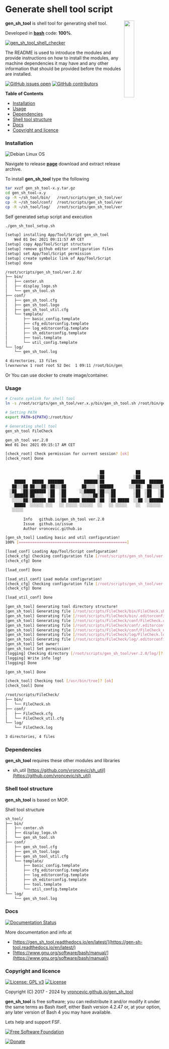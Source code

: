 # Generate shell tool script

<img align="right" src="https://raw.githubusercontent.com/vroncevic/gen_sh_tool/dev/docs/gen_sh_tool_logo.png" width="25%">

**gen_sh_tool** is shell tool for generating shell tool.

Developed in **[bash](https://en.wikipedia.org/wiki/Bash_(Unix_shell))** code: **100%**.

[![gen_sh_tool_shell_checker](https://github.com/vroncevic/gen_sh_tool/actions/workflows/gen_sh_tool_shell_checker.yml/badge.svg)](https://github.com/vroncevic/gen_sh_tool/actions/workflows/gen_sh_tool_shell_checker.yml)

The README is used to introduce the modules and provide instructions on
how to install the modules, any machine dependencies it may have and any
other information that should be provided before the modules are installed.

[![GitHub issues open](https://img.shields.io/github/issues/vroncevic/gen_sh_tool.svg)](https://github.com/vroncevic/gen_sh_tool/issues) [![GitHub contributors](https://img.shields.io/github/contributors/vroncevic/gen_sh_tool.svg)](https://github.com/vroncevic/gen_sh_tool/graphs/contributors)

<!-- START doctoc generated TOC please keep comment here to allow auto update -->
<!-- DON'T EDIT THIS SECTION, INSTEAD RE-RUN doctoc TO UPDATE -->
**Table of Contents**

- [Installation](#installation)
- [Usage](#usage)
- [Dependencies](#dependencies)
- [Shell tool structure](#shell-tool-structure)
- [Docs](#docs)
- [Copyright and licence](#copyright-and-licence)

<!-- END doctoc generated TOC please keep comment here to allow auto update -->

### Installation

![Debian Linux OS](https://raw.githubusercontent.com/vroncevic/gen_sh_tool/dev/docs/debtux.png)

Navigate to release **[page](https://github.com/vroncevic/gen_sh_tool/releases)** download and extract release archive.

To install **gen_sh_tool** type the following

```bash
tar xvzf gen_sh_tool-x.y.tar.gz
cd gen_sh_tool-x.y
cp -R ~/sh_tool/bin/   /root/scripts/gen_sh_tool/ver.x.y/
cp -R ~/sh_tool/conf/  /root/scripts/gen_sh_tool/ver.x.y/
cp -R ~/sh_tool/log/   /root/scripts/gen_sh_tool/ver.x.y/
```

Self generated setup script and execution

```bash
./gen_sh_tool_setup.sh

[setup] installing App/Tool/Script gen_sh_tool
	Wed 01 Dec 2021 09:11:57 AM CET
[setup] copy App/Tool/Script structure
[setup] remove github editor configuration files
[setup] set App/Tool/Script permission
[setup] create symbolic link of App/Tool/Script
[setup] done

/root/scripts/gen_sh_tool/ver.2.0/
├── bin/
│   ├── center.sh
│   ├── display_logo.sh
│   └── gen_sh_tool.sh
├── conf/
│   ├── gen_sh_tool.cfg
│   ├── gen_sh_tool.logo
│   ├── gen_sh_tool_util.cfg
│   └── template/
│       ├── basic_config.template
│       ├── cfg_editorconfig.template
│       ├── log_editorconfig.template
│       ├── sh_editorconfig.template
│       ├── tool.template
│       └── util_config.template
└── log/
    └── gen_sh_tool.log

4 directories, 13 files
lrwxrwxrwx 1 root root 52 Dec  1 09:11 /root/bin/gen_sh_tool -> /root/scripts/gen_sh_tool/ver.2.0/bin/gen_sh_tool.sh
```

Or You can use docker to create image/container.

### Usage

```bash
# Create symlink for shell tool
ln -s /root/scripts/gen_sh_tool/ver.x.y/bin/gen_sh_tool.sh /root/bin/gen_sh_tool

# Setting PATH
export PATH=${PATH}:/root/bin/

# Generating shell tool
gen_sh_tool FileCheck

gen_sh_tool ver.2.0
Wed 01 Dec 2021 09:15:17 AM CET

[check_root] Check permission for current session? [ok]
[check_root] Done

                                                                                      
                                          ██              ██                      ██  
                                         ░██             ░██                     ░██  
    █████   █████  ███████         ██████░██            ██████  ██████   ██████  ░██  
   ██░░░██ ██░░░██░░██░░░██       ██░░░░ ░██████       ░░░██░  ██░░░░██ ██░░░░██ ░██  
  ░██  ░██░███████ ░██  ░██      ░░█████ ░██░░░██        ░██  ░██   ░██░██   ░██ ░██  
  ░░██████░██░░░░  ░██  ░██       ░░░░░██░██  ░██        ░██  ░██   ░██░██   ░██ ░██  
   ░░░░░██░░██████ ███  ░██ █████ ██████ ░██  ░██ █████  ░░██ ░░██████ ░░██████  ███  
    █████  ░░░░░░ ░░░   ░░ ░░░░░ ░░░░░░  ░░   ░░ ░░░░░    ░░   ░░░░░░   ░░░░░░  ░░░   
   ░░░░░                                                                               
	                                                 
		Info   github.io/gen_sh_tool ver.2.0
		Issue  github.io/issue
		Author vroncevic.github.io

[gen_sh_tool] Loading basic and util configuration!
100% [================================================]

[load_conf] Loading App/Tool/Script configuration!
[check_cfg] Checking configuration file [/root/scripts/gen_sh_tool/ver.2.0/conf/gen_sh_tool.cfg] [ok]
[check_cfg] Done

[load_conf] Done

[load_util_conf] Load module configuration!
[check_cfg] Checking configuration file [/root/scripts/gen_sh_tool/ver.2.0/conf/gen_sh_tool_util.cfg] [ok]
[check_cfg] Done

[load_util_conf] Done

[gen_sh_tool] Generating tool directory structure!
[gen_sh_tool] Generating file [/root/scripts/FileCheck/bin/FileCheck.sh]
[gen_sh_tool] Generating file [/root/scripts/FileCheck/bin/.editorconfig]
[gen_sh_tool] Generating file [/root/scripts/FileCheck/conf/FileCheck.cfg]
[gen_sh_tool] Generating file [/root/scripts/FileCheck/conf/.editorconfig]
[gen_sh_tool] Generating file [/root/scripts/FileCheck/conf/FileCheck_util.cfg]
[gen_sh_tool] Generating file [/root/scripts/FileCheck/log/FileCheck.log]
[gen_sh_tool] Generating file [/root/scripts/FileCheck/log/.editorconfig]
[gen_sh_tool] Set owner!
[gen_sh_tool] Set permission!
[logging] Checking directory [/root/scripts/gen_sh_tool/ver.2.0/log/]? [ok]
[logging] Write info log!
[logging] Done

[gen_sh_tool] Done

[check_tool] Checking tool [/usr/bin/tree]? [ok]
[check_tool] Done

/root/scripts/FileCheck/
├── bin/
│   └── FileCheck.sh
├── conf/
│   ├── FileCheck.cfg
│   └── FileCheck_util.cfg
└── log/
    └── FileCheck.log

3 directories, 4 files
```

### Dependencies

**gen_sh_tool** requires these other modules and libraries
* sh_util [https://github.com/vroncevic/sh_util](https://github.com/vroncevic/sh_util)

### Shell tool structure

**gen_sh_tool** is based on MOP.

Shell tool structure

```bash
sh_tool/
├── bin/
│   ├── center.sh
│   ├── display_logo.sh
│   └── gen_sh_tool.sh
├── conf/
│   ├── gen_sh_tool.cfg
│   ├── gen_sh_tool.logo
│   ├── gen_sh_tool_util.cfg
│   └── template/
│       ├── basic_config.template
│       ├── cfg_editorconfig.template
│       ├── log_editorconfig.template
│       ├── sh_editorconfig.template
│       ├── tool.template
│       └── util_config.template
└── log/
    └── gen_sh_tool.log
```

### Docs

[![Documentation Status](https://readthedocs.org/projects/gen_sh_tool/badge/?version=latest)](https://gen-sh-tool.readthedocs.io/projects/gen_sh_tool/en/latest/?badge=latest)

More documentation and info at
* [https://gen_sh_tool.readthedocs.io/en/latest/](https://gen-sh-tool.readthedocs.io/en/latest/)
* [https://www.gnu.org/software/bash/manual/](https://www.gnu.org/software/bash/manual/)

### Copyright and licence

[![License: GPL v3](https://img.shields.io/badge/License-GPLv3-blue.svg)](https://www.gnu.org/licenses/gpl-3.0) [![License](https://img.shields.io/badge/License-Apache%202.0-blue.svg)](https://opensource.org/licenses/Apache-2.0)

Copyright (C) 2017 - 2024 by [vroncevic.github.io/gen_sh_tool](https://vroncevic.github.io/gen_sh_tool)

**gen_sh_tool** is free software; you can redistribute it and/or modify
it under the same terms as Bash itself, either Bash version 4.2.47 or,
at your option, any later version of Bash 4 you may have available.

Lets help and support FSF.

[![Free Software Foundation](https://raw.githubusercontent.com/vroncevic/gen_sh_tool/dev/docs/fsf-logo_1.png)](https://my.fsf.org/)

[![Donate](https://www.paypalobjects.com/en_US/i/btn/btn_donateCC_LG.gif)](https://my.fsf.org/donate/)

